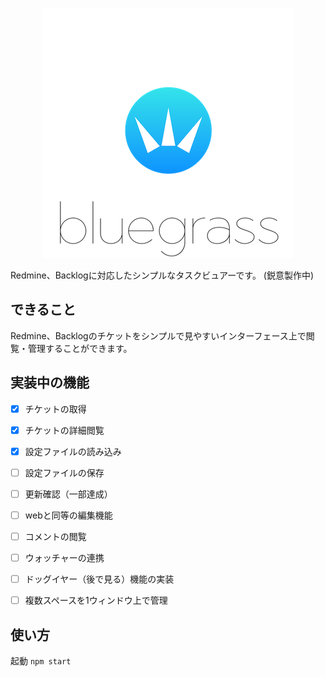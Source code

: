 
<p align="center">
<img src="etc/mv.png" "bluegrass">
</p>

Redmine、Backlogに対応したシンプルなタスクビュアーです。
(鋭意製作中)

## できること
Redmine、Backlogのチケットをシンプルで見やすいインターフェース上で閲覧・管理することができます。


## 実装中の機能

- [x] チケットの取得
- [x] チケットの詳細閲覧
- [x] 設定ファイルの読み込み
- [ ] 設定ファイルの保存
- [ ] 更新確認（一部達成）
- [ ] webと同等の編集機能
- [ ] コメントの閲覧
- [ ] ウォッチャーの連携
- [ ] ドッグイヤー（後で見る）機能の実装
- [ ] 複数スペースを1ウィンドウ上で管理


## 使い方

起動 `npm start`
